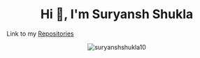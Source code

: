 <h1 align="center"> Hi 👋, I'm Suryansh Shukla </h1>

<!--
**suryanshshukla10/suryanshshukla10** is a ✨ _special_ ✨ repository because its `README.md` (this file) appears on your GitHub profile.
-->


<!---
Here are some ideas to get you started:

- 🔭 I’m currently working on ...
- 🌱 I’m currently learning ...
- 👯 I’m looking to collaborate on ...
- 🤔 I’m looking for help with ...
- 💬 Ask me about ...
- 📫 How to reach me: ...
- 😄 Pronouns: ...
- ⚡ Fun fact: ...

📫 How to reach me: 
--->

Link to my [Repositories](https://github.com/suryanshshukla10?tab=repositories)



<p align="left"> </p><p align="center"> 
  <img src=https://github-readme-stats.vercel.app/api?username=suryanshshukla10&show_icons=true&count_private=true alt=suryanshshukla10 /> 
</p>

